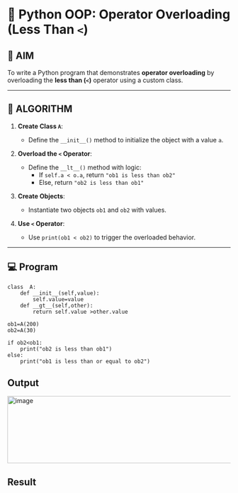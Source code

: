 # 🐍 Python OOP: Operator Overloading (Less Than `<`)

## 🎯 AIM

To write a Python program that demonstrates **operator overloading** by overloading the **less than (`<`)** operator using a custom class.

---

## 🧠 ALGORITHM

1. **Create Class `A`**:
   - Define the `__init__()` method to initialize the object with a value `a`.

2. **Overload the `<` Operator**:
   - Define the `__lt__()` method with logic:
     - If `self.a < o.a`, return `"ob1 is less than ob2"`
     - Else, return `"ob2 is less than ob1"`

3. **Create Objects**:
   - Instantiate two objects `ob1` and `ob2` with values.

4. **Use `<` Operator**:
   - Use `print(ob1 < ob2)` to trigger the overloaded behavior.

---

## 💻 Program
```
class  A:
    def __init__(self,value):
        self.value=value
    def __gt__(self,other):
        return self.value >other.value

ob1=A(200)
ob2=A(30)

if ob2<ob1:
    print("ob2 is less than ob1")
else:
    print("ob1 is less than or equal to ob2")
```
## Output
<img width="587" height="152" alt="image" src="https://github.com/user-attachments/assets/1643a054-7fb0-4c56-ba05-f1aa3da94b8d" />

## Result
